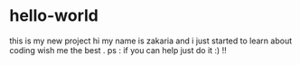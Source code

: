 # hello-world
this is my new project 
hi my name is zakaria and i just started to learn about coding wish me the best .
ps : if you can help just do it :) !!
